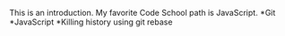 This is an introduction.
My favorite Code School path is JavaScript.
*Git
*JavaScript
*Killing history using git rebase
